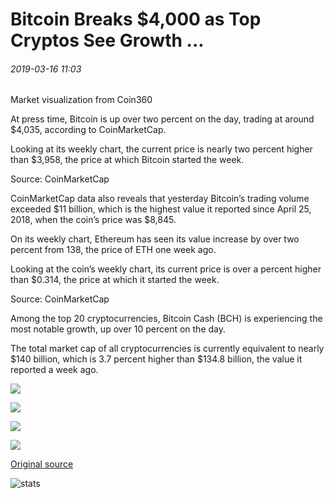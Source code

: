 # Bitcoin Breaks $4,000 as Top Cryptos See Growth ...

###### 2019-03-16 11:03

Market visualization from Coin360

At press time, Bitcoin is up over two percent on the day, trading at around $4,035, according to CoinMarketCap.

Looking at its weekly chart, the current price is nearly two percent higher than $3,958, the price at which Bitcoin started the week.

Source: CoinMarketCap

CoinMarketCap data also reveals that yesterday Bitcoin’s trading volume exceeded $11 billion, which is the highest value it reported since April 25, 2018, when the coin’s price was $8,845.

On its weekly chart, Ethereum has seen its value increase by over two percent from 138, the price of ETH one week ago.

Looking at the coin’s weekly chart, its current price is over a percent higher than $0.314, the price at which it started the week.

Source: CoinMarketCap

Among the top 20 cryptocurrencies, Bitcoin Cash (BCH) is experiencing the most notable growth, up over 10 percent on the day.

The total market cap of all cryptocurrencies is currently equivalent to nearly $140 billion, which is 3.7 percent higher than $134.8 billion, the value it reported a week ago.

![](https://s3.cointelegraph.com/storage/uploads/view/a8ac5bcfade9abddecb43cdbeb852e26.png)

![](https://s3.cointelegraph.com/storage/uploads/view/0b1534ad0435362eace7f9f60b3ddede.png)

![](https://s3.cointelegraph.com/storage/uploads/view/7a3a278b8d64c6acfad859d0a7a9892b.png)

![](https://s3.cointelegraph.com/storage/uploads/view/c25a38bec8b1f605d3fb9009b2299727.png)

[Original source](https://cointelegraph.com/news/bitcoin-breaks-4-000-as-top-cryptos-see-growth)

![stats](https://c.statcounter.com/11760860/0/a89fa40b/1/ "stats")